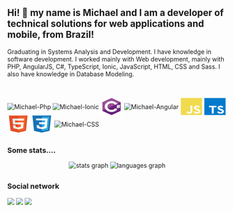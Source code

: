 <h2 align="left">Hi! 👋 my name is Michael and I am a developer of technical solutions for web applications and mobile, from Brazil!</h2>

<p align="left">Graduating in Systems Analysis and Development. I have knowledge in software development. I worked mainly with Web development, mainly with PHP, AngularJS, C#, TypeScript, Ionic, JavaScript, HTML, CSS and Sass.
I also have knowledge in Database Modeling.</p>

## 

<div style="display: inline_block"><br>
  <img align="center" alt="Michael-Php" height="50" width="60" src="https://cdn.jsdelivr.net/gh/devicons/devicon/icons/php/php-plain.svg">
  <img align="center" alt="Michael-Ionic" height="80" width="90" src="https://cdn.jsdelivr.net/gh/devicons/devicon/icons/ionic/ionic-original-wordmark.svg">
  <img align="center" alt="Michael-Csharp" height="40" width="50" src="https://raw.githubusercontent.com/devicons/devicon/master/icons/csharp/csharp-original.svg">
  <img align="center" alt="Michael-Angular" height="40" width="50" src="https://cdn.jsdelivr.net/gh/devicons/devicon/icons/angularjs/angularjs-original.svg">
  <img align="center" alt="Michael-Js" height="40" width="50" src="https://raw.githubusercontent.com/devicons/devicon/master/icons/javascript/javascript-plain.svg">
  <img align="center" alt="Michael-Ts" height="40" width="50" src="https://raw.githubusercontent.com/devicons/devicon/master/icons/typescript/typescript-plain.svg">
  <img align="center" alt="Michael-HTML" height="40" width="50" src="https://raw.githubusercontent.com/devicons/devicon/master/icons/html5/html5-original.svg">
  <img align="center" alt="Michael-CSS" height="40" width="50" src="https://raw.githubusercontent.com/devicons/devicon/master/icons/css3/css3-original.svg">
  <img align="center" alt="Michael-CSS" height="40" width="50" src="https://cdn.jsdelivr.net/gh/devicons/devicon/icons/sass/sass-original.svg">
 </div>
 
  ##

  <h3 align="left">Some stats....</h3>



<div align="center">
  <img src="https://github-readme-stats.vercel.app/api?hide_title=false&hide_rank=false&show_icons=true&include_all_commits=true&count_private=true&disable_animations=false&theme=merko&locale=en&hide_border=false&username=MichaelMartinss" height="150" alt="stats graph"  />
  <img src="https://github-readme-stats.vercel.app/api/top-langs?locale=en&hide_title=false&layout=compact&card_width=320&langs_count=5&theme=merko&hide_border=false&username=MichaelMartinss" height="150" alt="languages graph"  />
</div>

##
  <h3 align="left">Social network </h3>

<div> 
  
  <a href="https://instagram.com/rafaballerini" target="_blank"><img src="https://img.shields.io/badge/-Instagram-%23E4405F?style=for-the-badge&logo=instagram&logoColor=white" target="_blank"></a>
  <a href = "mailto:michael.o.silvamartins@gmail.com"><img src="https://img.shields.io/badge/-Gmail-%23333?style=for-the-badge&logo=gmail&logoColor=white" target="_blank"></a>
  <a href="https://www.linkedin.com/in/michael-oliveira-silva-martins-5b8a6917b" target="_blank"><img src="https://img.shields.io/badge/-LinkedIn-%230077B5?style=for-the-badge&logo=linkedin&logoColor=white" target="_blank"></a> 
  
</div>

